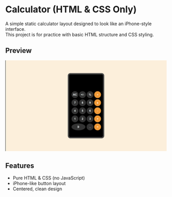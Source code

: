

# Calculator (HTML & CSS Only)

A simple static calculator layout designed to look like an iPhone-style interface.  
This project is for practice with basic HTML structure and CSS styling.

## Preview

![Calculator Screenshot](https://raw.githubusercontent.com/rohitsripathi9/Frontend100/refs/heads/main/Calculator/image_2025-07-25_21-10-00.png)



## Features
- Pure HTML & CSS (no JavaScript)
- iPhone-like button layout
- Centered, clean design
